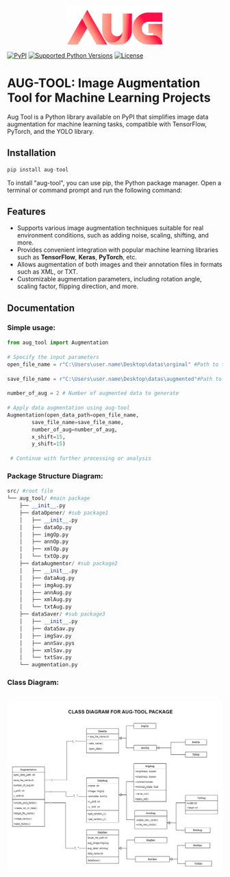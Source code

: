 

<p align="center">
    <br>
    <img src ="icons\logo.png"/>
    <br>
<p>
 

[![PyPI](https://img.shields.io/badge/aug--tool-v0.0.1-blue)](https://pypi.org/project/aug-tool/)
[![Supported Python Versions](https://img.shields.io/badge/python%20-3-blue)](https://pypi.python.org/pypi/Augmentor)
[![License](https://img.shields.io/badge/license-MIT-brightgreen.svg?style=flat)](LICENSE)

# AUG-TOOL: Image Augmentation Tool for Machine Learning Projects 

Aug Tool is a Python library available on PyPI that simplifies image data augmentation for machine learning tasks, compatible with TensorFlow, PyTorch, and the YOLO library.

## Installation


```python
pip install aug-tool
```

To install "aug-tool", you can use pip, the Python package manager. Open a terminal or command prompt and run the following command:


## Features

* Supports various image  augmentation techniques suitable for real environment conditions, such as adding noise, scaling, shifting, and more.
* Provides convenient integration with popular machine learning libraries such as **TensorFlow**, **Keras**, **PyTorch**, etc.
* Allows augmentation of both images and their annotation files in formats such as XML, or TXT. 
* Customizable augmentation parameters, including rotation angle, scaling factor, flipping direction, and more.



## Documentation
### Simple usage:
```python
from aug_tool import Augmentation

# Specify the input parameters
open_file_name = r"C:\Users\user.name\Desktop\datas\orginal" #Path to the data folder

save_file_name = r"C:\Users\user.name\Desktop\datas\augmented"#Path to the data folder

number_of_aug = 2 # Number of augmented data to generate

# Apply data augmentation using aug-tool
Augmentation(open_data_path=open_file_name,
        save_file_name=save_file_name,
        number_of_aug=number_of_aug,
        x_shift=15,
        y_shift=15)

 # Continue with further processing or analysis
```

### Package Structure Diagram:

```python
src/ #root file
└── aug_tool/ #main package
    ├── __init__.py
    ├── dataOpener/ #sub package1
    │   ├── __init__.py
    │   ├── dataOp.py
    │   ├── imgOp.py
    │   ├── annOp.py
    │   ├── xmlOp.py
    │   └── txtOp.py
    ├── dataAugmentor/ #sub package2
    │   ├── __init__.py
    │   ├── dataAug.py
    │   ├── imgAug.py
    │   ├── annAug.py
    │   ├── xmlAug.py
    │   └── txtAug.py
    ├── dataSaver/ #sub package3
    │   ├── __init__.py
    │   ├── dataSav.py
    │   ├── imgSav.py
    │   ├── annSav.pys
    │   ├── xmlSav.py
    │   └── txtSav.py
    └── augmentation.py
```
### Class Diagram:

<p align="center">
    <br>
    <img src ="doc\Aug_class_diagram.drawio.png"/>
    <br>
<p>

